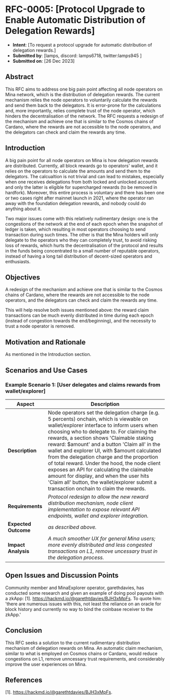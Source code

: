 # RFC-0005: [Protocol Upgrade to Enable Automatic Distribution of Delegation Rewards]

- **Intent**: [To request a protocol upgrade for automatic distribution of delegation rewards.]
- **Submitted by**: [lamps, discord: lamps6718, twitter:lamps945 ]
- **Submitted on**: [26 Dec 2023]

## Abstract

This RFC aims to address one big pain point affecting all node operators on Mina network, which is the distribution of delegation rewards. The current mechanism relies the node operators to voluntarily calculate the rewards and send them back to the delegators. It is error-prone for the calculations and, more importantly, relies complete trust of the node operator, which hinders the decentralisation of the network. The RFC requests a redesign of the mechanism and achieve one that is similar to the Cosmos chains of Cardano, where the rewards are not accessible to the node operators, and the delegators can check and claim the rewards any time.   

## Introduction

A big pain point for all node operators on Mina is how delegation rewards are distributed. Currently, all block rewards go to operators' wallet, and it relies on the operators to calculate the amounts and send them to the delegators. The calcualtion is not trivial and can lead to mistakes, especially when one receives delegations from both locked and unlocked accounts and only the latter is eligible for supercharged rewards (to be removed in hardfork). Moreover, this entire process is voluntary and there has been one or two cases right after mainnet launch in 2021, where the operator ran away with the foundation delegation rewards, and nobody could do anything about it. 

Two major issues come with this relatively rudimentary design: one is the congestions of the network at the end of each epoch when the snapshot of ledger is taken, which resulting in most operators choosing to send transaction during such times. The other is that the Mina holders will only delegate to the operators who they can completely trust, to avoid risking loss of rewards, which hurts the decentralisation of the protocol and results in the funds being concentrated to a small number of reputable operators, instead of having a long tail distribution of decent-sized operators and enthusiasts.

## Objectives

A redesign of the mechanism and achieve one that is similar to the Cosmos chains of Cardano, where the rewards are not accessible to the node operators, and the delegators can check and claim the rewards any time. 

This will help resolve both issues mentioned above: the reward claim transactions can be much evenly distributed in time during each epoch (instead of congestion towards the end/beginning), and the necessity to trust a node operator is removed.  

## Motivation and Rationale

As mentioned in the Introduction section.

## Scenarios and Use Cases

### Example Scenario 1: [User delegates and claims rewards from wallet/explorer]

| Aspect           | Description |
|------------------|-------------|
| **Description**  | Node operators set the delegation charge (e.g. 5 percents) onchain, which is viewable on wallet/explorer interface to inform users when choosing who to delegate to. For claiming the rewards, a section shows 'Claimable staking reward: $amount' and a button 'Claim all' in the wallet and explorer UI, with $amount calculated from the delegation charge and the proportion of total reward. Under the hood, the node client exposes an API for calculating the claimable amount for display, and when the user hits 'Claim all' button, the wallet/explorer submit a transaction onchain to claim the rewards. |
| **Requirements** | _Protocol redesign to allow the new reward distribution mechanism, node client implementation to expose relevant API endpoints, wallet and explorer integration._ |
| **Expected Outcome** | _as described above._ |
| **Impact Analysis** | _A much smoother UX for general Mina users; more evenly distributed and less congested transactions on L1, remove uncessary trust in the delegation process._ |

## Open Issues and Discussion Points

Community member and MinaExplorer operator, garethdavies, has conducted some research and given an example of doing pool payouts with a zkApp: [1]. https://hackmd.io/@garethtdavies/BJH3xMpFs. To quote him: 'there are numerous issues with this, not least the reliance on an oracle for block history and currently no way to bind the coinbase receiver to the zkApp.'

## Conclusion

This RFC seeks a solution to the current rudimentary distribution mechanism of delegation rewards on Mina. An automatic claim mechanism, similar to what is employed on Cosmos chains or Cardano, would reduce congestions on L1, remove unncessary trust requirements, and considerably improve the user experiences on Mina. 


## References

[1]. https://hackmd.io/@garethtdavies/BJH3xMpFs.
